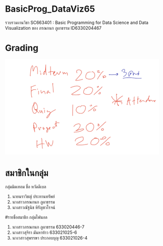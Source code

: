 # BasicProg_DataViz65
รวบรวมงานวิชา SC663401 : Basic Programming for Data Science and Data Visualization ของ ภรณกนก ภูผาธรรม ID6330204467

# Grading
![grading image](Grading.jpg)

# สมาชิกในกลุ่ม
กลุ่มมิดเทอม ชื่อ หวัดดีเบล
1. นายนราวิชญ์ ประทานทรัพย์
2. นางสาวภรณกนก ภูผาธรรม
3. นางสาวณัฐนิช หิรัญชวโรจน์

#รายชื่อสมาชิก
กลุ่มไฟนอล
1. นางสาวภรณกนก ภูผาธรรม 633020446-7
2. นางสาวสุจิรา มันหาท้าว 633021025-6
3. นางวสาวสุพรรษา ประกอบบุญ 633021026-4
